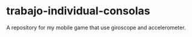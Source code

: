 # trabajo-individual-consolas
A repository for my mobile game that use giroscope and accelerometer.
